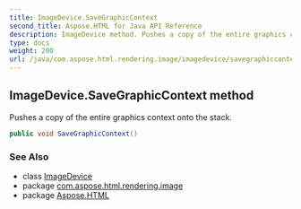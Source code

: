 ```yaml
---
title: ImageDevice.SaveGraphicContext
second_title: Aspose.HTML for Java API Reference
description: ImageDevice method. Pushes a copy of the entire graphics context onto the stack
type: docs
weight: 200
url: /java/com.aspose.html.rendering.image/imagedevice/savegraphiccontext/
---
```

## ImageDevice.SaveGraphicContext method

Pushes a copy of the entire graphics context onto the stack.

```java
public void SaveGraphicContext()
```

### See Also

* class [ImageDevice](../)
* package [com.aspose.html.rendering.image](../../imagedevice/)
* package [Aspose.HTML](../../../)
